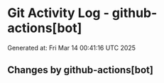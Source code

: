 # Git Activity Log - github-actions[bot]
Generated at: Fri Mar 14 00:41:16 UTC 2025
## Changes by github-actions[bot]
```diff
```
